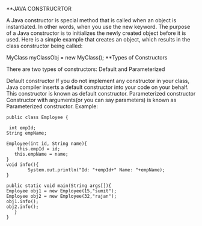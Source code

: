 **JAVA CONSTRUCRTOR 

A Java constructor is special method that is called when an object is instantiated. In other words, when you use the new keyword.
The purpose of a Java constructor is to initializes the newly created object before it is used. 
Here is a simple example that creates an object, which results in the class constructor being called:

MyClass myClassObj = new MyClass();
 **Types of Constructors
 
 There are two types of constructors: Default and Parameterized

Default constructor If you do not implement any constructor in your class, Java compiler inserts a default constructor into your code on
your behalf. This constructor is known as default constructor. Parameterized constructor Constructor with arguments(or you can say
parameters) is known as Parameterized constructor. Example:

    public class Employee {

  	 int empId;  
   	String empName;  
	    
   	Employee(int id, String name){  
       	this.empId = id;  
       this.empName = name;  
   	}  
   	void info(){
        	System.out.println("Id: "+empId+" Name: "+empName);
   	}  
	   
   	public static void main(String args[]){  
	Employee obj1 = new Employee(15,"sumit");  
	Employee obj2 = new Employee(32,"rajan");  
	obj1.info();  
	obj2.info();  
	   }  
	}
